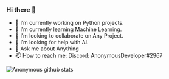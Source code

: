 ### Hi there 👋

- 🔭 I’m currently working on Python projects.
- 🌱 I’m currently learning Machine Learning.
- 👯 I’m looking to collaborate on Any Project.
- 🤔 I’m looking for help with AI.
- 💬 Ask me about Anything 
- 📫 How to reach me: Discord: AnonymousDeveloper#2967

![Anonymous github stats](https://github-readme-stats.vercel.app/api?username=anonymousdevhacker)
